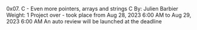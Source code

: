 0x07. C - Even more pointers, arrays and strings
C
 By: Julien Barbier
 Weight: 1
 Project over - took place from Aug 28, 2023 6:00 AM to Aug 29, 2023 6:00 AM
 An auto review will be launched at the deadline
